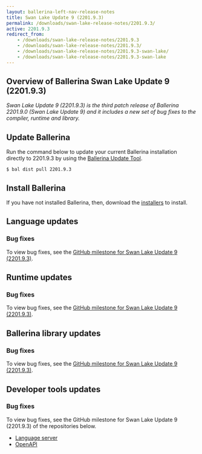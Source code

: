 ```yaml
---
layout: ballerina-left-nav-release-notes
title: Swan Lake Update 9 (2201.9.3) 
permalink: /downloads/swan-lake-release-notes/2201.9.3/
active: 2201.9.3
redirect_from: 
    - /downloads/swan-lake-release-notes/2201.9.3
    - /downloads/swan-lake-release-notes/2201.9.3/
    - /downloads/swan-lake-release-notes/2201.9.3-swan-lake/
    - /downloads/swan-lake-release-notes/2201.9.3-swan-lake
---
```


## Overview of Ballerina Swan Lake Update 9 (2201.9.3)

<em>Swan Lake Update 9 (2201.9.3) is the third patch release of Ballerina 2201.9.0 (Swan Lake Update 9) and it includes a new set of bug fixes to the compiler, runtime and library.</em>

## Update Ballerina

Run the command below to update your current Ballerina installation directly to 2201.9.3 by using the [Ballerina Update Tool](/learn/update-tool/).

```
$ bal dist pull 2201.9.3
```

## Install Ballerina

If you have not installed Ballerina, then, download the [installers](/downloads/#swanlake) to install.

<!-- ADD ONLY THE APPLICABLE SECTIONS FROM THE BELOW -->

## Language updates

### Bug fixes

To view bug fixes, see the [GitHub milestone for Swan Lake Update 9 (2201.9.3)](https://github.com/ballerina-platform/ballerina-lang/issues?q=is%3Aissue+label%3AType%2FBug+is%3Aclosed+milestone%3A2201.9.3).

## Runtime updates

### Bug fixes

To view bug fixes, see the [GitHub milestone for Swan Lake Update 9 (2201.9.3)](https://github.com/ballerina-platform/ballerina-lang/issues?q=is%3Aissue+milestone%3A2201.9.3+label%3ATeam%2FjBallerina+label%3AType%2FBug+is%3Aclosed).

## Ballerina library updates

### Bug fixes

To view bug fixes, see the [GitHub milestone for Swan Lake Update 9 (2201.9.3)](https://github.com/ballerina-platform/ballerina-standard-library/issues?q=is%3Aissue+label%3AType%2FBug+is%3Aclosed+milestone%3A2201.9.3).

## Developer tools updates

### Bug fixes

To view bug fixes, see the GitHub milestone for Swan Lake Update 9 (2201.9.3) of the repositories below.

- [Language server](https://github.com/ballerina-platform/ballerina-lang/issues?q=is%3Aissue+label%3ATeam%2FLanguageServer+milestone%3A2201.9.3+is%3Aclosed+label%3AType%2FBug+)
- [OpenAPI](https://github.com/ballerina-platform/openapi-tools/issues?q=is%3Aissue+label%3AType%2FBug+milestone%3A%22Swan+Lake+2201.9.3%22+is%3Aclosed)
